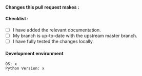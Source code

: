 
#### Changes this pull request makes :

#### Checklist :

  - [ ] I have added the relevant documentation.
  - [ ] My branch is up-to-date with the upstream master branch.
  - [ ] I have fully tested the changes locally.

#### Development environment

    OS: x
    Python Version: x

